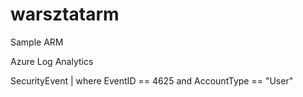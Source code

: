 # warsztatarm
Sample ARM

Azure Log Analytics

SecurityEvent
| where EventID == 4625 and AccountType == "User"
